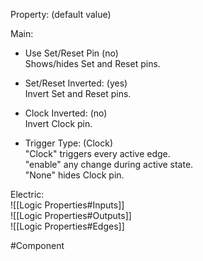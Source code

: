 Property: (default value)

Main:

- Use Set/Reset Pin (no)  
    Shows/hides Set and Reset pins.
    
- Set/Reset Inverted: (yes)  
    Invert Set and Reset pins.
    
- Clock Inverted: (no)  
    Invert Clock pin.
    
- Trigger Type: (Clock)  
    "Clock" triggers every active edge.  
    "enable" any change during active state.  
    "None" hides Clock pin.
    

Electric:  
![[Logic Properties#Inputs]]  
![[Logic Properties#Outputs]]  
![[Logic Properties#Edges]]

#Component